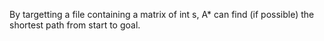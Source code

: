 By targetting a file containing a matrix of int s, A* can find (if possible) the shortest path from start to goal.
